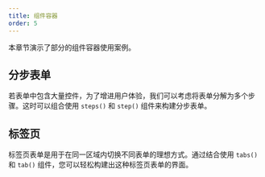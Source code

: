 ```yaml
---
title: 组件容器
order: 5
---
```


本章节演示了部分的组件容器使用案例。

## 分步表单

若表单中包含大量控件，为了增进用户体验，我们可以考虑将表单分解为多个步骤。这时可以组合使用 `steps()` 和 `step()` 组件来构建分步表单。

<example name="fluent-form-step-by-step-form-example" />

## 标签页

标签页表单是用于在同一区域内切换不同表单的理想方式。通过结合使用 `tabs()` 和 `tab()` 组件，您可以轻松构建出这种标签页表单的界面。

<example name="fluent-form-tabs-form-example" />
